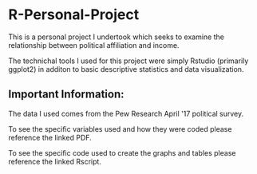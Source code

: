 # R-Personal-Project

This is a personal project I undertook which seeks to examine the relationship between political affiliation and income. 

The technichal tools I used for this project were simply Rstudio (primarily ggplot2) in additon to basic descriptive statistics and data visualization.  


## Important Information:
The data I used comes from the Pew Research April '17 political survey.

To see the specific variables used and how they were coded please reference the linked PDF. 

To see the specific code used to create the graphs and tables please reference the linked Rscript.
